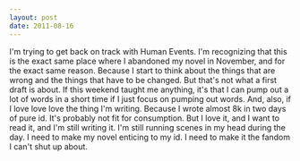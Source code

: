 ```yaml
---
layout: post
date: 2011-08-16
---
```


I'm trying to get back on track with Human Events. I'm recognizing that this is the exact same place where I abandoned my novel in November, and for the exact same reason. Because I start to think about the things that are wrong and the things that have to be changed. But that's not what a first draft is about. If this weekend taught me anything, it's that I can pump out a lot of words in a short time if I just focus on pumping out words. And, also, if I love love love the thing I'm writing. Because I wrote almost 8k in two days of pure id. It's probably not fit for consumption. But I love it, and I want to read it, and I'm still writing it. I'm still running scenes in my head during the day. I need to make my novel enticing to my id. I need to make it the fandom I can't shut up about. 
